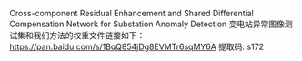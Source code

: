 Cross-component Residual Enhancement and Shared Differential Compensation Network for Substation Anomaly Detection
变电站异常图像测试集和我们方法的权重文件链接如下：https://pan.baidu.com/s/1BqQ854jDg8EVMTr6sqMY6A 提取码: s172
